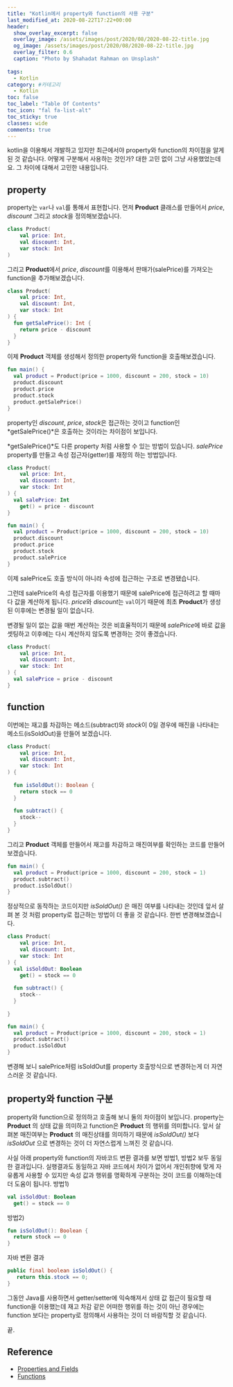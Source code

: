 ```yaml
---
title: "Kotlin에서 property와 function의 사용 구분"
last_modified_at: 2020-08-22T17:22+00:00
header:
  show_overlay_excerpt: false
  overlay_image: /assets/images/post/2020/08/2020-08-22-title.jpg
  og_image: /assets/images/post/2020/08/2020-08-22-title.jpg
  overlay_filter: 0.6
  caption: "Photo by Shahadat Rahman on Unsplash"
  
tags:
  - Kotlin
category: #카테고리
  - Kotlin
toc: false
toc_label: "Table Of Contents"
toc_icon: "fal fa-list-alt"
toc_sticky: true
classes: wide
comments: true
---
```


kotlin을 이용해서 개발하고 있지만 최근에서야 property와 function의 차이점을 알게 된 것 같습니다. 어떻게 구분해서 사용하는 것인가? 대한 고민 없이 그냥 사용했었는데요. 그 차이에 대해서 고민한 내용입니다.

## property
property는 `var`나 `val`를 통해서 표현합니다. 먼저 **Product** 클래스를 만들어서 *price*, *discount* 그리고 *stock*을 정의해보겠습니다.
```kotlin
class Product(
    val price: Int,
    val discount: Int,
    var stock: Int
)
```

그리고 **Product**에서 *price*, *discount*를 이용해서 판매가(salePrice)를 가져오는 function을 추가해보겠습니다. 

```kotlin
class Product(
    val price: Int,
    val discount: Int,
    var stock: Int
) {
  fun getSalePrice(): Int {
    return price - discount
  }
}
```
이제 **Product** 객체를 생성해서 정의한 property와 function을 호출해보겠습니다.

```kotlin
fun main() {
  val product = Product(price = 1000, discount = 200, stock = 10)
  product.discount
  product.price
  product.stock
  product.getSalePrice()
}
```

property인 *discount*, *price*, *stock*은 접근하는 것이고 function인 *getSalePrice()*은 호출하는 것이라는 차이점이 보입니다.  

*getSalePrice()*도 다른 property 처럼 사용할 수 있는 방법이 있습니다. *salePrice* property를 만들고 속성 접근자(getter)를 재정의 하는 방법입니다.

```kotlin
class Product(
    val price: Int,
    val discount: Int,
    var stock: Int
) {
  val salePrice: Int
    get() = price - discount
}	

fun main() {
  val product = Product(price = 1000, discount = 200, stock = 10)
  product.discount
  product.price
  product.stock
  product.salePrice
}
```

이제 salePrice도 호출 방식이 아니라 속성에 접근하는 구조로 변경됐습니다. 

그런데 salePrice의 속성 접근자를 이용했기 때문에 salePrice에 접근하려고 할 때마다 값을 계산하게 됩니다. *price*와 *discount*는 `val`이기 때문에 최초 **Product**가 생성된 이후에는 변경될 일이 없습니다.

변경될 일이 없는 값을 매번 계산하는 것은 비효율적이기 때문에 *salePrice*에 바로 값을 셋팅하고 이후에는 다시 계산하지 않도록 변경하는 것이 좋겠습니다.

```kotlin
class Product(
    val price: Int,
    val discount: Int,
    var stock: Int
) {
  val salePrice = price - discount
}
```

## function

이번에는 재고를 차감하는 메소드(subtract)와 *stock*이 0일 경우에 매진을 나타내는 메소드(isSoldOut)을 만들어 보겠습니다.

```kotlin
class Product(
    val price: Int,
    val discount: Int,
    var stock: Int
) {
  
  fun isSoldOut(): Boolean {
    return stock == 0
  }
  
  fun subtract() {
    stock--
  }
}
```

그리고 **Product** 객체를 만들어서 재고를 차감하고 매진여부를 확인하는 코드를 만들어 보겠습니다.

```kotlin
fun main() {
  val product = Product(price = 1000, discount = 200, stock = 1)
  product.subtract()
  product.isSoldOut()
}
```

정상적으로 동작하는 코드이지만 *isSoldOut()* 은 매진 여부를 나타내는 것인데 앞서 살펴 본 것 처럼 property로 접근하는 방법이 더 좋을 것 같습니다. 한번 변경해보겠습니다.

```kotlin
class Product(
    val price: Int,
    val discount: Int,
    var stock: Int
) {
  val isSoldOut: Boolean
    get() = stock == 0
  
  fun subtract() {
    stock--
  }
  
}

fun main() {
  val product = Product(price = 1000, discount = 200, stock = 1)
  product.subtract()
  product.isSoldOut
}
```

변경해 보니 salePrice처럼 isSoldOut를 property 호출방식으로 변경하는게 더 자연스러운 것 같습니다.

## property와 function 구분

property와 function으로 정의하고 호출해 보니 둘의 차이점이 보입니다. property는 **Product** 의 상태 값을 의미하고 function은 **Product** 의 행위를 의미합니다. 앞서 살펴본 매진여부는 **Product** 의 매진상태를 의미하기 때문에  *isSoldOut()* 보다  *isSoldOut* 으로 변경하는 것이 더 자연스럽게 느껴진 것 같습니다.

사실 아래 property와 function의 자바코드 변환 결과를 보면 방법1, 방법2 보두 동일한 결과입니다. 실행결과도 동일하고 자바 코드에서 차이가 없어서 개인취향에 맞게 자유롭게 사용할 수 있지만 속성 값과 행위를 명확하게 구분하는 것이 코드를 이해하는데 더 도움이 됩니다.
방법1)
```kotlin
val isSoldOut: Boolean
  get() = stock == 0
```

방법2)
```kotlin
fun isSoldOut(): Boolean {
  return stock == 0
}
```
자바 변환 결과
```java
public final boolean isSoldOut() {
   return this.stock == 0;
}
```

그동안 Java를 사용하면서 getter/setter에 익숙해져서 상태 값 접근이 필요할 때 function을 이용했는데 재고 차감 같은 어떠한 행위를 하는 것이 아닌 경우에는 function 보다는 property로 정의해서 사용하는 것이 더 바람직할 것 같습니다.

끝.




## Reference
- [Properties and Fields](https://kotlinlang.org/docs/reference/properties.html)
- [Functions](https://kotlinlang.org/docs/reference/functions.html)